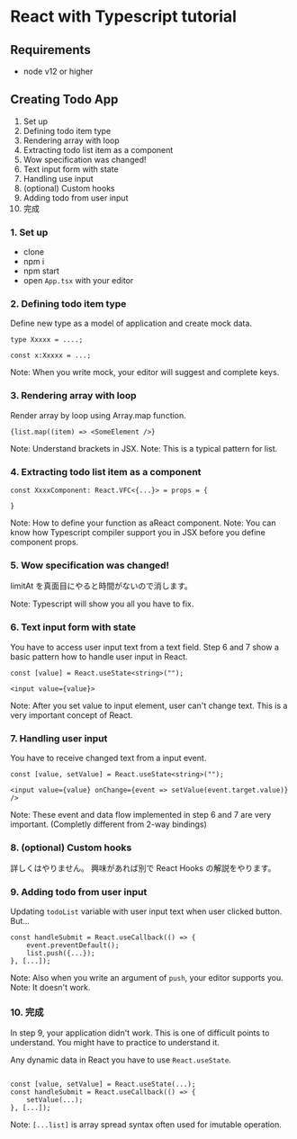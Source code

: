 # React with Typescript tutorial

## Requirements

- node v12 or higher

## Creating Todo App

1. Set up
2. Defining todo item type
3. Rendering array with loop
4. Extracting todo list item as a component
5. Wow specification was changed!
6. Text input form with state
7. Handling use input
8. (optional) Custom hooks
9. Adding todo from user input
10. 完成


### 1. Set up

- clone
- npm i
- npm start
- open `App.tsx` with your editor

### 2. Defining todo item type

Define new type as a model of application and create mock data.

```tsx
type Xxxxx = ....;

const x:Xxxxx = ...;
```

Note: When you write mock, your editor will suggest and complete keys.

### 3. Rendering array with loop


Render array by loop using Array.map function.


```tsx
{list.map((item) => <SomeElement />}
```

Note: Understand brackets in JSX.
Note: This is a typical pattern for list.


### 4. Extracting todo list item as a component

```tsx
const XxxxComponent: React.VFC<{...}> = props = {

}
```

Note: How to define your function as aReact component.
Note: You can know how Typescript compiler support you in JSX before you define component props.



### 5. Wow specification was changed!

limitAt を真面目にやると時間がないので消します。

Note: Typescript will show you all you have to fix.


### 6. Text input form with state

You have to access user input text from a text field.
Step 6 and 7 show a basic pattern how to handle user input in React.

```tsx
const [value] = React.useState<string>("");

<input value={value}>
```

Note: After you set value to input element, user can't change text. This is a very important concept of React.

### 7. Handling user input

You have to receive changed text from a input event.

```tsx
const [value, setValue] = React.useState<string>("");

<input value={value} onChange={event => setValue(event.target.value)} />
```

Note: These event and data flow implemented in step 6 and 7 are very important. (Completly different from 2-way bindings)

### 8. (optional) Custom hooks

詳しくはやりません。
興味があれば別で React Hooks の解説をやります。

### 9. Adding todo from user input

Updating `todoList` variable with user input text when user clicked button.
But...

```tsx
const handleSubmit = React.useCallback(() => {
    event.preventDefault();
    list.push({...});
}, [...]);
```

Note: Also when you write an argument of `push`, your editor supports you.
Note: It doesn't work. 

### 10. 完成

In step 9, your application didn't work. This is one of difficult points to understand. You might have to practice to understand it. 

Any dynamic data in React you have to use `React.useState`.

```tsx

const [value, setValue] = React.useState(...);
const handleSubmit = React.useCallback(() => {
    setValue(...);
}, [...]);
```

Note: `[...list]` is array spread syntax often used for imutable operation.
